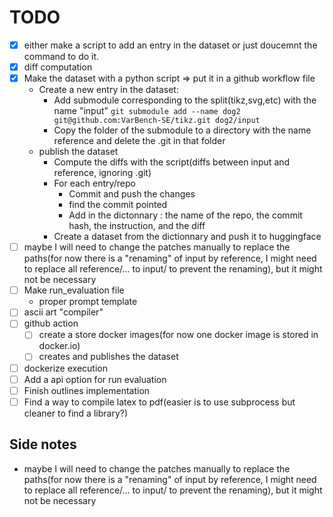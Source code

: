 # TODO

- [X] either make a script to add an entry in the dataset or just doucemnt the command to do it.
- [X] diff computation
- [X] Make the dataset with a python script => put it in a github workflow file
  - Create a new entry in the dataset:
    - Add submodule corresponding to the split(tikz,svg,etc) with the name "input" `git submodule add --name dog2 git@github.com:VarBench-SE/tikz.git dog2/input`
    - Copy the folder of the submodule to a directory with the name reference and delete the .git in that folder
  - publish the dataset
    - Compute the diffs with the script(diffs between input and reference, ignoring .git)
    - For each entry/repo
      - Commit and push the changes
      - find the commit pointed 
      - Add in the dictonnary : the name of the repo, the commit hash, the instruction, and the diff
    - Create a dataset from the dictionnary and push it to huggingface
- [ ] maybe I will need to change the patches manually to replace the paths(for now there is a "renaming" of input by reference, I might need to replace all reference/... to input/ to prevent the renaming), but it might not be necessary
- [ ] Make run_evaluation file
  - proper prompt template
- [ ] ascii art "compiler"
- [ ] github action
  - [ ] create a store docker images(for now one docker image is stored in docker.io)
  - [ ] creates and publishes the dataset
- [ ] dockerize execution
- [ ] Add a api option for run evaluation
- [ ] Finish outlines implementation
- [ ] Find a way to compile latex to pdf(easier is to use subprocess but cleaner to find a library?)

## Side notes
- maybe I will need to change the patches manually to replace the paths(for now there is a "renaming" of input by reference, I might need to replace all reference/... to input/ to prevent the renaming), but it might not be necessary
